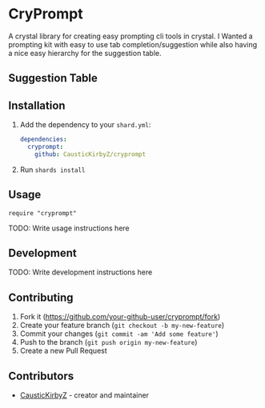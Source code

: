 # CryPrompt

A crystal library for creating easy prompting cli tools in crystal.  I Wanted a prompting kit with easy to use tab completion/suggestion while also having a nice easy hierarchy for the suggestion table. 

## Suggestion Table








## Installation

1. Add the dependency to your `shard.yml`:

   ```yaml
   dependencies:
     cryprompt:
       github: CausticKirbyZ/cryprompt
   ```

2. Run `shards install`

## Usage

```crystal
require "cryprompt"
```

TODO: Write usage instructions here

## Development

TODO: Write development instructions here

## Contributing

1. Fork it (<https://github.com/your-github-user/cryprompt/fork>)
2. Create your feature branch (`git checkout -b my-new-feature`)
3. Commit your changes (`git commit -am 'Add some feature'`)
4. Push to the branch (`git push origin my-new-feature`)
5. Create a new Pull Request

## Contributors

- [CausticKirbyZ](https://github.com/CausticKirbyZ) - creator and maintainer
